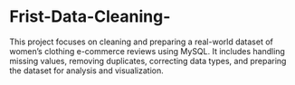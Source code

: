 # Frist-Data-Cleaning-
This project focuses on cleaning and preparing a real-world dataset of women’s clothing e-commerce reviews using MySQL. It includes handling missing values, removing duplicates, correcting data types, and preparing the dataset for analysis and visualization.

